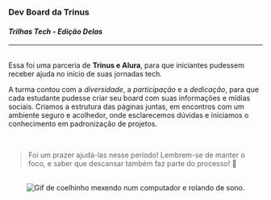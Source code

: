 ### Dev Board da Trinus
#### _Trilhas Tech - Edição Delas_

<hr>
<br>
Essa foi uma parceria de <b>Trinus e Alura</b>, para que iniciantes pudessem receber ajuda no início de suas jornadas tech.

<br>

A turma contou com a _diversidade_, a _participação_ e a _dedicação_, para que cada estudante pudesse criar seu board com suas informações e mídias sociais. Criamos a estrutura das páginas juntas, em encontros com um ambiente seguro e acolhedor, onde esclarecemos dúvidas e iniciamos o conhecimento em padronização de projetos.

<br>

>Foi um prazer ajudá-las nesse período! Lembrem-se de manter o foco, e saber que descansar também faz parte do processo! 💙

<br>

<div align="center">
<img src="https://media.tenor.com/7MMfP_X7ZbQAAAAC/bunny-sleep.gif" alt="Gif de coelhinho mexendo num computador e rolando de sono.">
<div>
